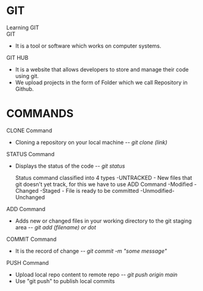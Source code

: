 # GIT
Learning GIT
<br>
GIT 
- It is a tool or software which works on computer systems.

GIT HUB 
- It is a website that allows developers to store and manage their code using git.
- We upload projects in the form of Folder which we call Repository in Github.

<h1>COMMANDS</h1>

CLONE Command
- Cloning a repository on your local machine -- <i> git clone (link)</i>

STATUS Command
- Displays the status of the code -- <i> git status </i>

  Status command classified into 4 types
  -UNTRACKED - New files that git doesn't yet track, for this we have to use ADD Command
  -Modified  - Changed
  -Staged    - File is ready to be committed
  -Unmodified- Unchanged

ADD Command
- Adds new or changed files in your working directory to the git staging area -- <i> git add (filename) or dot </i>

COMMIT Command
- It is the record of change -- <i> git commit -m "some message" </i>

PUSH Command
- Upload local repo content to remote repo -- <i> git push origin main </i>
- Use "git push" to publish local commits